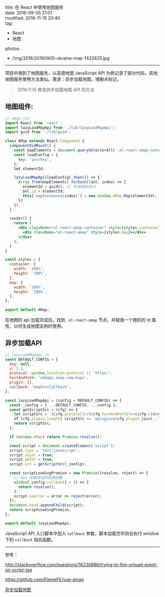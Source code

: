 title: 在 React 中使用地图服务  
date: 2016-09-05 21:01  
modified: 2016-11-15 20:40  
tag:
- React
- 地图

photos:
- /img/2016/20160905-ukraine-map-1422625.jpg
---

项目中用到了地图服务，以高德地图 JavaScript API 为例记录了部分代码，其他地图服务使用方法类似。需求：异步加载地图，增删点标记。

<!--more-->

> 2016.11.15 修改异步加载地图 API 的方法

## 地图组件:
```jsx
// amap.jsx
import React from 'react';
import lazyLoadMapApi from './lib/lazyLoadMapApi';
import guid from './lib/guid';

class AMap extends React.Component {
  componentDidMount() {
    const mapElements = document.querySelectorAll('.el-react-amap-container .el-react-amap');
    const loadConfig = {
      key: 'yourkey',
    };
    let elementId;

    lazyLoadMapApi(loadConfig).then(() => {
      Array.from(mapElements).forEach(($el, index) => {
        elementId = guid(); // 生成随机的id
        $el.id = elementId;
        this[`mapInstance${index}`] = new window.AMap.Map(elementId);
      })
    });
  }

  render() {
    return (
      <div className="el-react-amap-container" style={styles.container}>
        <div className="el-react-amap" style={styles.map}></div>
      </div>
    );
  }
}

const styles = {
  container: {
    width: '100%',
    height: '100%',
  },
  map: {
    width: '100%',
    height: '100%',
  },
};

export default AMap;
```

在地图的 api 加载完成后，找到 `.el-react-amap` 节点，并赋值一个随机的 id 属性，以供生成地图实例时使用。



## 异步加载API

```javascript
// lazyLoadMapApi.js
const DEFAULT_CONFIG = {
  key: null,
  v: 1.3,
  protocol: window.location.protocol || 'https:',
  hostAndPath: 'webapi.amap.com/maps',
  plugin: [],
  callback: 'mapInitCallback',
};

const lazyLoadMapApi = (config = DEFAULT_CONFIG) => {
  const _config = { ...DEFAULT_CONFIG, ...config };
  const getScriptSrc = (cfg) => {
    let scriptSrc = `${cfg.protocol}//${cfg.hostAndPath}?v=${cfg.v}&key=${cfg.key}&callback=${cfg.callback}`;
    if (cfg.plugin.length) scriptSrc += `&plugin=${cfg.plugin.join(',')}`;
    return scriptSrc;
  };

  if (window.AMap) return Promise.resolve();

  const script = document.createElement('script');
  script.type = 'text/javascript';
  script.async = true;
  script.defer = true;
  script.src = getScriptSrc(_config);

  const scriptLoadingPromise = new Promise((resolve, reject) => {
    // api 加载成功的回调函数
    window[_config.callback] = () => {
      return resolve();
    };
    script.onerror = error => reject(error);
  });
  document.head.appendChild(script);
  return scriptLoadingPromise;
};

export default lazyLoadMapApi;
```

JavaScript API 入口脚本中加入 `callback` 参数，脚本加载完毕则会执行 window 下的 `callback` 指向函数。

---

参考：

http://stackoverflow.com/questions/16230886/trying-to-fire-onload-event-on-script-tag

https://github.com/ElemeFE/vue-amap

[异步加载地图](http://lbs.amap.com/api/javascript-api/example/map/asynchronous-loading-map/)

